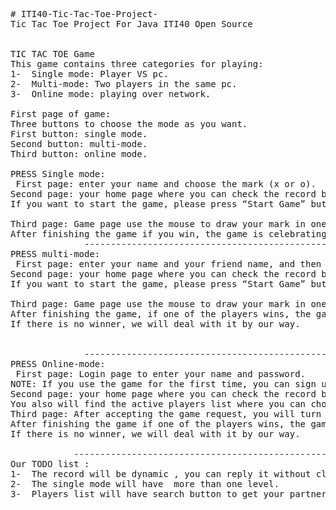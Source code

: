 <pre>
# ITI40-Tic-Tac-Toe-Project-
Tic Tac Toe Project For Java ITI40 Open Source


TIC TAC TOE Game
This game contains three categories for playing:
1-	Single mode: Player VS pc. 
2-	Multi-mode: Two players in the same pc.
3-	Online mode: playing over network.

First page of game: 
Three buttons to choose the mode as you want.
First button: single mode.
Second button: multi-mode.
Third button: online mode.

PRESS Single mode:
 First page: enter your name and choose the mark (x or o).
Second page: your home page where you can check the record box to record your game and see it later. In addition, you can return your battle history through “Battle History” button.
If you want to start the game, please press “Start Game” button.

Third page: Game page use the mouse to draw your mark in one place of the nine places and the game swaps between you and the pc.
After finishing the game if you win, the game is celebrating with you by simple video and starts to ask you if you want to play again or not if you accept, the game scenario will be replied, else you will return to your home page.
              ----------------------------------------------------
PRESS multi-mode:
 First page: enter your name and your friend name, and then choose the mark (x or o).
Second page: your home page where you can check the record box to record your game and see it later. In addition, you can return your battle history through “Battle History” button.
If you want to start the game, please press “Start Game” button.

Third page: Game page use the mouse to draw your mark in one place of the nine places and the game swaps between you and your partner.
After finishing the game, if one of the players wins, the game is celebrating with you by simple video and starts to ask you if you want to play again or not. If you accept the game scenario will be replied, else you return to your home page.
If there is no winner, we will deal with it by our way.


              ----------------------------------------------------
PRESS Online-mode:
 First page: Login page to enter your name and password.
NOTE: If you use the game for the first time, you can sign up through the “Sign Up” button and enter your data in Sign Up page.
Second page: your home page where you can check the record box to record your game and see it later. In addition, you can return your battle history through “Battle History” button.
You also will find the active players list where you can choose your partner by double clicking on his/her name and wait the acceptance.
Third page: After accepting the game request, you will turn to the Game page use the mouse to draw your mark in one place of the nine places and the game swaps between you and your partner over network.
After finishing the game if one of the players wins, the game is celebrating with you by simple video and starts to ask you if you want to play again or not. If you accept and your partner accepts, the game scenario will be replied, else you return to your home page.
If there is no winner, we will deal with it by our way.

	        ----------------------------------------------------
Our TODO list :
1-	The record will be dynamic , you can reply it without closing the game window.
2-	The single mode will have  more than one level.
3-	Players list will have search button to get your partner easily .
</pre>
